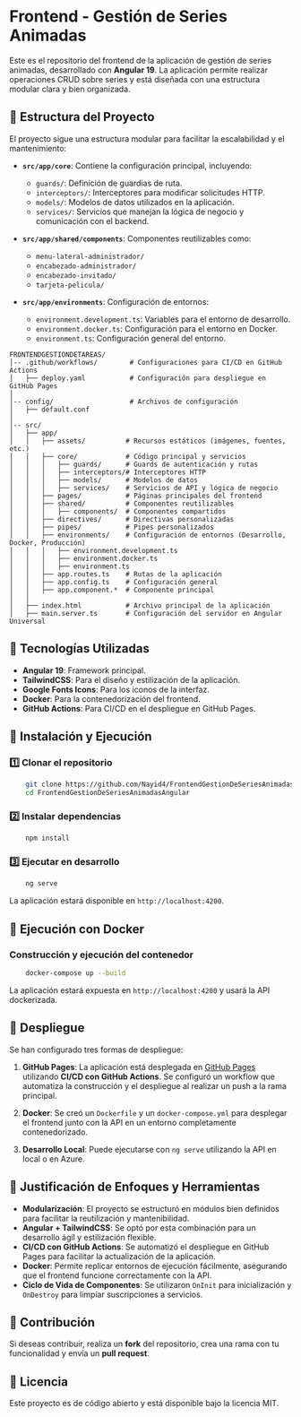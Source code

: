 # Frontend - Gestión de Series Animadas

Este es el repositorio del frontend de la aplicación de gestión de series animadas, desarrollado con **Angular 19**. La aplicación permite realizar operaciones CRUD sobre series y está diseñada con una estructura modular clara y bien organizada.

## 📁 Estructura del Proyecto

El proyecto sigue una estructura modular para facilitar la escalabilidad y el mantenimiento:

- **`src/app/core`**: Contiene la configuración principal, incluyendo:
  - `guards/`: Definición de guardias de ruta.
  - `interceptors/`: Interceptores para modificar solicitudes HTTP.
  - `models/`: Modelos de datos utilizados en la aplicación.
  - `services/`: Servicios que manejan la lógica de negocio y comunicación con el backend.

- **`src/app/shared/components`**: Componentes reutilizables como:
  - `menu-lateral-administrador/`
  - `encabezado-administrador/`
  - `encabezado-invitado/`
  - `tarjeta-pelicula/`

- **`src/app/environments`**: Configuración de entornos:
  - `environment.development.ts`: Variables para el entorno de desarrollo.
  - `environment.docker.ts`: Configuración para el entorno en Docker.
  - `environment.ts`: Configuración general del entorno.
 
 ```
FRONTENDGESTIONDETAREAS/
│-- .github/workflows/        # Configuraciones para CI/CD en GitHub Actions
│   ├── deploy.yaml           # Configuración para despliegue en GitHub Pages
│
│-- config/                   # Archivos de configuración
│   ├── default.conf
│
│-- src/
│   ├── app/
│   │   ├── assets/          # Recursos estáticos (imágenes, fuentes, etc.)
│   │   ├── core/            # Código principal y servicios
│   │   │   ├── guards/      # Guards de autenticación y rutas
│   │   │   ├── interceptors/# Interceptores HTTP
│   │   │   ├── models/      # Modelos de datos
│   │   │   ├── services/    # Servicios de API y lógica de negocio
│   │   ├── pages/           # Páginas principales del frontend
│   │   ├── shared/          # Componentes reutilizables
│   │   │   ├── components/  # Componentes compartidos
│   │   ├── directives/      # Directivas personalizadas
│   │   ├── pipes/           # Pipes personalizados
│   │   ├── environments/    # Configuración de entornos (Desarrollo, Docker, Producción)
│   │   │   ├── environment.development.ts
│   │   │   ├── environment.docker.ts
│   │   │   ├── environment.ts
│   │   ├── app.routes.ts    # Rutas de la aplicación
│   │   ├── app.config.ts    # Configuración general
│   │   ├── app.component.*  # Componente principal
│   │
│   ├── index.html           # Archivo principal de la aplicación
│   ├── main.server.ts       # Configuración del servidor en Angular Universal
```

## 🚀 Tecnologías Utilizadas

- **Angular 19**: Framework principal.
- **TailwindCSS**: Para el diseño y estilización de la aplicación.
- **Google Fonts Icons**: Para los iconos de la interfaz.
- **Docker**: Para la contenedorización del frontend.
- **GitHub Actions**: Para CI/CD en el despliegue en GitHub Pages.

## 🔧 Instalación y Ejecución

### 1️⃣ Clonar el repositorio
```sh
    git clone https://github.com/Nayid4/FrontendGestionDeSeriesAnimadasAngular.git
    cd FrontendGestionDeSeriesAnimadasAngular
```

### 2️⃣ Instalar dependencias
```sh
    npm install
```

### 3️⃣ Ejecutar en desarrollo
```sh
    ng serve
```
La aplicación estará disponible en `http://localhost:4200`.

## 🐳 Ejecución con Docker

### Construcción y ejecución del contenedor
```sh
    docker-compose up --build
```
La aplicación estará expuesta en `http://localhost:4200` y usará la API dockerizada.

## 📡 Despliegue

Se han configurado tres formas de despliegue:

1. **GitHub Pages**: La aplicación está desplegada en [GitHub Pages](https://github.com/Nayid4/FrontendGestionDeSeriesAnimadasAngular) utilizando **CI/CD con GitHub Actions**. Se configuró un workflow que automatiza la construcción y el despliegue al realizar un push a la rama principal.

2. **Docker**: Se creó un `Dockerfile` y un `docker-compose.yml` para desplegar el frontend junto con la API en un entorno completamente contenedorizado.

3. **Desarrollo Local**: Puede ejecutarse con `ng serve` utilizando la API en local o en Azure.

## 📌 Justificación de Enfoques y Herramientas

- **Modularización**: El proyecto se estructuró en módulos bien definidos para facilitar la reutilización y mantenibilidad.
- **Angular + TailwindCSS**: Se optó por esta combinación para un desarrollo ágil y estilización flexible.
- **CI/CD con GitHub Actions**: Se automatizó el despliegue en GitHub Pages para facilitar la actualización de la aplicación.
- **Docker**: Permite replicar entornos de ejecución fácilmente, asegurando que el frontend funcione correctamente con la API.
- **Ciclo de Vida de Componentes**: Se utilizaron `OnInit` para inicialización y `OnDestroy` para limpiar suscripciones a servicios.

## 🤝 Contribución

Si deseas contribuir, realiza un **fork** del repositorio, crea una rama con tu funcionalidad y envía un **pull request**.

## 📜 Licencia

Este proyecto es de código abierto y está disponible bajo la licencia MIT.



